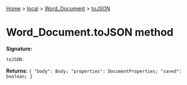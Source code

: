 [Home](./index) &gt; [local](local.md) &gt; [Word\_Document](local.word_document.md) &gt; [toJSON](local.word_document.tojson.md)

# Word\_Document.toJSON method


**Signature:**
```javascript
toJSON:
```
**Returns:** `{
            "body": Body;
            "properties": DocumentProperties;
            "saved": boolean;
        }`

